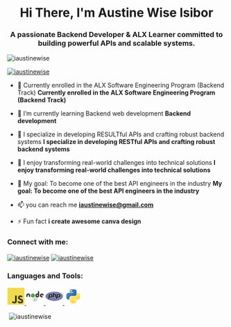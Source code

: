 
<h1 align="center">Hi There, I'm Austine Wise Isibor</h1>
<h3 align="center">A passionate Backend Developer & ALX Learner committed to building powerful APIs and scalable systems.</h3>

<p align="left"> <img src="https://komarev.com/ghpvc/?username=iaustinewise&label=Profile%20views&color=0e75b6&style=flat" alt="iaustinewise" /> </p>

<p align="left"> <a href="https://github.com/ryo-ma/github-profile-trophy"><img src="https://github-profile-trophy.vercel.app/?username=iaustinewise" alt="iaustinewise" /></a> </p>

- 🔭 Currently enrolled in the ALX Software Engineering Program (Backend Track) **Currently enrolled in the ALX Software Engineering Program (Backend Track)**

- 🌱 I’m currently learning Backend web development **Backend development**

- 👯 I specialize in developing RESULTful APIs and crafting robust backend systems **I specialize in developing RESTful APIs and crafting robust backend systems**

- 🤝 I enjoy transforming real-world challenges into technical solutions **I enjoy transforming real-world challenges into technical solutions**

- 💬 My goal: To become one of the best API engineers in the industry **My goal: To become one of the best API engineers in the industry**

- 📫 you can reach me **iaustinewise@gmail.com**

- ⚡ Fun fact **i create awesome canva design**

<h3 align="left">Connect with me:</h3>
<p align="left">
<a href="https://twitter.com/iaustinewise" target="blank"><img align="center" src="https://raw.githubusercontent.com/rahuldkjain/github-profile-readme-generator/master/src/images/icons/Social/twitter.svg" alt="iaustinewise" height="30" width="40" /></a>
<a href="https://linkedin.com/in/iaustinewise" target="blank"><img align="center" src="https://raw.githubusercontent.com/rahuldkjain/github-profile-readme-generator/master/src/images/icons/Social/linked-in-alt.svg" alt="iaustinewise" height="30" width="40" /></a>
</p>

<h3 align="left">Languages and Tools:</h3>
<p align="left"> <a href="https://developer.mozilla.org/en-US/docs/Web/JavaScript" target="_blank" rel="noreferrer"> <img src="https://raw.githubusercontent.com/devicons/devicon/master/icons/javascript/javascript-original.svg" alt="javascript" width="40" height="40"/> </a> <a href="https://nodejs.org" target="_blank" rel="noreferrer"> <img src="https://raw.githubusercontent.com/devicons/devicon/master/icons/nodejs/nodejs-original-wordmark.svg" alt="nodejs" width="40" height="40"/> </a> <a href="https://www.php.net" target="_blank" rel="noreferrer"> <img src="https://raw.githubusercontent.com/devicons/devicon/master/icons/php/php-original.svg" alt="php" width="40" height="40"/> </a> <a href="https://www.python.org" target="_blank" rel="noreferrer"> <img src="https://raw.githubusercontent.com/devicons/devicon/master/icons/python/python-original.svg" alt="python" width="40" height="40"/> </a> </p>

<p>&nbsp;<img align="center" src="https://github-readme-stats.vercel.app/api?username=iaustinewise&show_icons=true&locale=en" alt="iaustinewise" /></p>
